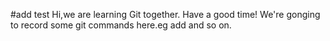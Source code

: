 #add test
Hi,we are learning Git together.
Have a good time!
We're gonging to record some git commands here.eg add and so on.
